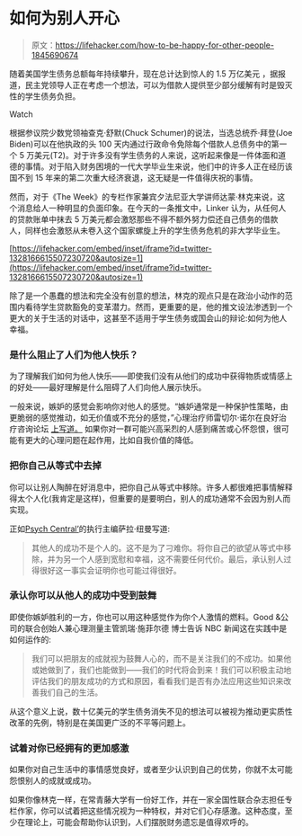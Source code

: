 # 如何为别人开心

> 原文：<https://lifehacker.com/how-to-be-happy-for-other-people-1845690674>

随着美国学生债务总额每年持续攀升，现在总计达到惊人的 1.5 万亿美元 ，据报道，民主党领导人正在考虑一个想法，可以为借款人提供至少部分缓解有时是毁灭性的学生债务负担。

Watch

根据参议院少数党领袖查克·舒默(Chuck Schumer)的说法，当选总统乔·拜登(Joe Biden)可以在他执政的头 100 天内通过行政命令免除每个借款人总债务中的第一个 5 万美元(T2)。对于许多没有学生债务的人来说，这听起来像是一件体面和道德的事情。对于陷入财务困境的一代大学毕业生来说，他们中的许多人正在经历该国不到 15 年来的第二次重大经济衰退，这无疑是一件值得庆祝的事情。

然而，对于《The Week》的专栏作家兼宾夕法尼亚大学讲师达蒙·林克来说，这个消息给人一种明显的负面印象。在今天的一条推文中，Linker 认为，从任何人的贷款账单中抹去 5 万美元都会激怒那些不得不额外努力偿还自己债务的借款人，同样也会激怒从未卷入这个国家螺旋上升的学生债务危机的非大学毕业生。

 [https://lifehacker.com/embed/inset/iframe?id=twitter-1328166615507230720&autosize=1](https://lifehacker.com/embed/inset/iframe?id=twitter-1328166615507230720&autosize=1) 

除了是一个愚蠢的想法和完全没有创意的想法，林克的观点只是在政治小动作的范围内看待学生贷款豁免的变革潜力。然而，更重要的是，他的推文设法渗透到一个更大的关于生活的对话中，这甚至不适用于学生债务或国会山的辩论:如何为他人幸福。

### 是什么阻止了人们为他人快乐？

为了理解我们如何为他人快乐——即使我们没有从他们的成功中获得物质或情感上的好处——最好理解是什么阻碍了人们向他人展示快乐。

一般来说，嫉妒的感觉会影响你对他人的感觉。“嫉妒通常是一种保护性策略，由更脆弱的感觉推动，如无价值或不充分的感觉，”心理治疗师雷切尔·诺尔在良好治疗咨询论坛 [上写道。](https://www.goodtherapy.org/blog/dear-gt/why-am-i-so-bitter-and-resentful-of-other-peoples-successes) 如果你对一群可能兴高采烈的人感到痛苦或心怀怨恨，很可能有更大的心理问题在起作用，比如自我价值的降低。

### 把你自己从等式中去掉

你可以让别人陶醉在好消息中，把你自己从等式中移除。许多人都很难把事情解释得太个人化(我肯定是这样)，但重要的是要明白，别人的成功通常不会因为别人而实现。

正如[Psych Central’](https://psychcentral.com/blog/no-one-is-successful-to-spite-you-being-happy-for-others/)的执行主编萨拉·纽曼写道:

> 其他人的成功不是个人的。这不是为了刁难你。将你自己的欲望从等式中移除，并为另一个人感到宽慰和幸福，这不需要任何代价。最后，承认别人过得很好这一事实会证明你也可能过得很好。

### 承认你可以从他人的成功中受到鼓舞

即使你嫉妒胜利的一方，你也可以用这种感觉作为你个人激情的燃料。Good &公司的联合创始人兼心理测量主管凯瑞·施菲尔德 博士告诉 NBC 新闻这在实践中是如何运作的:

> 我们可以把朋友的成就视为鼓舞人心的，而不是关注我们的不成功。如果他或她做到了，我们也能做到——我们的时代将会到来！我们可以积极主动地评估我们的朋友成功的方式和原因，看看我们是否有办法应用这些知识来改善我们自己的生活。

从这个意义上说，数十亿美元的学生债务消失不见的想法可以被视为推动更实质性改革的先例，特别是在美国更广泛的不平等问题上。

### 试着对你已经拥有的更加感激

如果你对自己生活中的事情感觉良好，或者至少认识到自己的优势，你就不太可能怨恨别人的成就或成功。

如果你像林克一样，在常青藤大学有一份好工作，并在一家全国性联合杂志担任专栏作家，你可以试着把这些情况视为一种特权，并对它们心存感激。这种态度，至少在理论上，可能会帮助你认识到，人们摆脱财务遗忘是值得欢呼的。